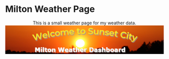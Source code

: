 # Milton Weather Page
<div>
  <center>
    This is a small weather page for my weather data.
  </center>
</div>
<div>
      <img src="Banner.jpg">
</div>
